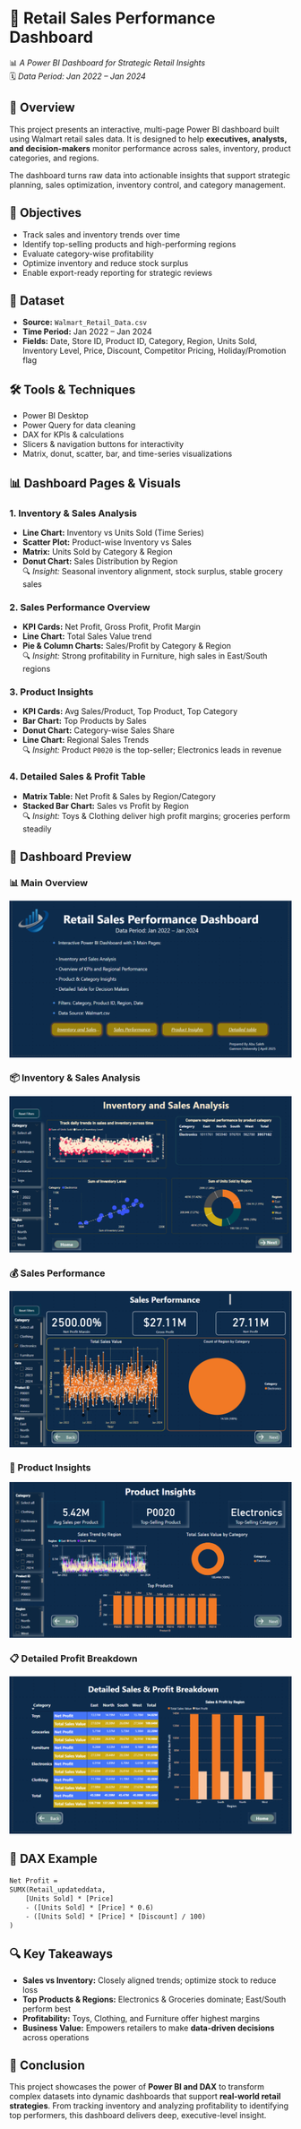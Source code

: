 
# 🧾 Retail Sales Performance Dashboard
📊 *A Power BI Dashboard for Strategic Retail Insights*  
🗓 *Data Period: Jan 2022 – Jan 2024*

## 🧠 Overview
This project presents an interactive, multi-page Power BI dashboard built using Walmart retail sales data. It is designed to help **executives, analysts, and decision-makers** monitor performance across sales, inventory, product categories, and regions.

The dashboard turns raw data into actionable insights that support strategic planning, sales optimization, inventory control, and category management.

## 🎯 Objectives
- Track sales and inventory trends over time  
- Identify top-selling products and high-performing regions  
- Evaluate category-wise profitability  
- Optimize inventory and reduce stock surplus  
- Enable export-ready reporting for strategic reviews

## 📂 Dataset
- **Source:** `Walmart_Retail_Data.csv`  
- **Time Period:** Jan 2022 – Jan 2024  
- **Fields:** Date, Store ID, Product ID, Category, Region, Units Sold, Inventory Level, Price, Discount, Competitor Pricing, Holiday/Promotion flag

## 🛠 Tools & Techniques
- Power BI Desktop  
- Power Query for data cleaning  
- DAX for KPIs & calculations  
- Slicers & navigation buttons for interactivity  
- Matrix, donut, scatter, bar, and time-series visualizations

## 📊 Dashboard Pages & Visuals

### 1. Inventory & Sales Analysis
- **Line Chart:** Inventory vs Units Sold (Time Series)
- **Scatter Plot:** Product-wise Inventory vs Sales
- **Matrix:** Units Sold by Category & Region
- **Donut Chart:** Sales Distribution by Region  
🔍 *Insight:* Seasonal inventory alignment, stock surplus, stable grocery sales

### 2. Sales Performance Overview
- **KPI Cards:** Net Profit, Gross Profit, Profit Margin
- **Line Chart:** Total Sales Value trend
- **Pie & Column Charts:** Sales/Profit by Category & Region  
🔍 *Insight:* Strong profitability in Furniture, high sales in East/South regions

### 3. Product Insights
- **KPI Cards:** Avg Sales/Product, Top Product, Top Category
- **Bar Chart:** Top Products by Sales
- **Donut Chart:** Category-wise Sales Share
- **Line Chart:** Regional Sales Trends  
🔍 *Insight:* Product `P0020` is the top-seller; Electronics leads in revenue

### 4. Detailed Sales & Profit Table
- **Matrix Table:** Net Profit & Sales by Region/Category
- **Stacked Bar Chart:** Sales vs Profit by Region  
🔍 *Insight:* Toys & Clothing deliver high profit margins; groceries perform steadily

## 📸 Dashboard Preview

### 📊 Main Overview
![Main Page](Retail%20Sales%20Performance%20Dashboarrd.png)

### 📦 Inventory & Sales Analysis
![Inventory and Sales](Inventory%20and%20Sales%20Analysis.png)

### 💰 Sales Performance
![Sales Performance](Sales%20Performance.png)

### 🧩 Product Insights
![Product Insights](Product%20Insights.png)

### 📋 Detailed Profit Breakdown
![Detailed Breakdown](Detailed%20Sales%20%26%20Profit%20Breakdown.png)

## 🧮 DAX Example
```DAX
Net Profit =
SUMX(Retail_updateddata,
    [Units Sold] * [Price]
    - ([Units Sold] * [Price] * 0.6)
    - ([Units Sold] * [Price] * [Discount] / 100)
)
```

## 🔍 Key Takeaways
- **Sales vs Inventory:** Closely aligned trends; optimize stock to reduce loss  
- **Top Products & Regions:** Electronics & Groceries dominate; East/South perform best  
- **Profitability:** Toys, Clothing, and Furniture offer highest margins  
- **Business Value:** Empowers retailers to make **data-driven decisions** across operations



## 🏁 Conclusion
This project showcases the power of **Power BI and DAX** to transform complex datasets into dynamic dashboards that support **real-world retail strategies**. From tracking inventory and analyzing profitability to identifying top performers, this dashboard delivers deep, executive-level insight.
